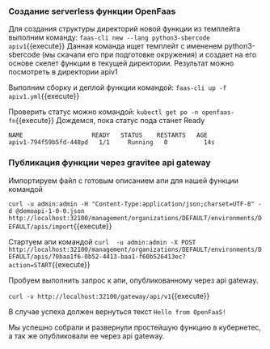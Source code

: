 ### Создание serverless функции OpenFaas
Для создания структуры директорий новой функции из темплейта выполним команду:
`faas-cli new --lang python3-sbercode apiv1`{{execute}}
Данная команда ищет темплейт с имененем python3-sbercode (мы скачали его при подготовке окружения) и создает на его основе скелет функции в текущей директории. Результат можно посмотреть в директории apiv1

Выполним сборку и деплой функции командой:
`faas-cli up -f apiv1.yml`{{execute}}

Проверить статус можно командой:
`kubectl get po -n openfaas-fn`{{execute}}
Дождемся, пока статус пода станет Ready
```
NAME                   READY   STATUS    RESTARTS   AGE
apiv1-794f59b5fd-448pd   1/1     Running   0          14s
```

### Публикация функции через gravitee api gateway

Импортируем файл с готовым описанием апи для нашей функции командой

`curl -u admin:admin -H "Content-Type:application/json;charset=UTF-8" -d @demoapi-1-0-0.json    http://localhost:32100/management/organizations/DEFAULT/environments/DEFAULT/apis/import`{{execute}}

Стартуем апи командой
`curl  -u admin:admin -X POST http://localhost:32100/management/organizations/DEFAULT/environments/DEFAULT/apis/70baa1f6-0b52-4413-baa1-f60b526413ec?action=START`{{execute}}

Пробуем выполнить запрос к апи, опубликованному через api gateway.

`curl -v http://localhost:32100/gateway/api/v1`{{execute}}

В случае успеха должен вернуться текст `Hello from OpenFaaS!`

Мы успешно собрали и развернули простейшую функцию в кубернетес, а так же опубликовали ее через api gateway.